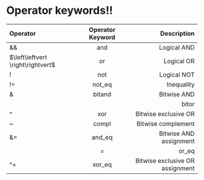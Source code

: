 # Operator keywords!!

| Operator | Operator Keyword | Description |
|:---------|:----------------:|------------:|
|&&     | and              | Logical AND |
|$\left\leftvert \right\rightvert$     | or               | Logical OR |
|!      | not              | Logical NOT |
|!=     | not_eq           | Inequality |
|&      | bitand           | Bitwise AND |
||      | bitor            | Bitwise inclusive OR |
|^      | xor              | Bitwise exclusive OR |
|~      | compl            | Bitwise complement |
|&=     | and_eq           | Bitwise AND assignment |
||=     | or_eq            | Bitwise inclusive OR assignment |
|^=     | xor_eq           | Bitwise exclusive OR assignment |
